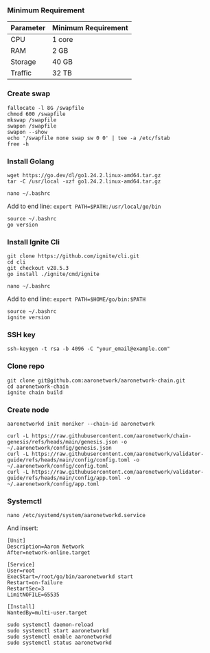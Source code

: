 ### Minimum Requirement

| Parameter | Minimum Requirement |
|----------|---------------------|
| CPU      | 1 core              |
| RAM      | 2 GB                |
| Storage  | 40 GB               |
| Traffic  | 32 TB               |

### Create swap

```shell
fallocate -l 8G /swapfile
chmod 600 /swapfile
mkswap /swapfile
swapon /swapfile
swapon --show
echo '/swapfile none swap sw 0 0' | tee -a /etc/fstab
free -h
```

### Install Golang

```shell
wget https://go.dev/dl/go1.24.2.linux-amd64.tar.gz
tar -C /usr/local -xzf go1.24.2.linux-amd64.tar.gz
```

`nano ~/.bashrc`

Add to end line:
`export PATH=$PATH:/usr/local/go/bin`

```shell
source ~/.bashrc
go version
```

### Install Ignite Cli

```shell
git clone https://github.com/ignite/cli.git
cd cli
git checkout v28.5.3
go install ./ignite/cmd/ignite
```

`nano ~/.bashrc`

Add to end line:
`export PATH=$HOME/go/bin:$PATH`

```shell
source ~/.bashrc
ignite version
```

### SSH key

`ssh-keygen -t rsa -b 4096 -C "your_email@example.com"`

### Clone repo

```shell
git clone git@github.com:aaronetwork/aaronetwork-chain.git
cd aaronetwork-chain
ignite chain build
```

### Create node

`aaronetworkd init moniker --chain-id aaronetwork`

```shell
curl -L https://raw.githubusercontent.com/aaronetwork/chain-genesis/refs/heads/main/genesis.json -o ~/.aaronetwork/config/genesis.json
curl -L https://raw.githubusercontent.com/aaronetwork/validator-guide/refs/heads/main/config/config.toml -o ~/.aaronetwork/config/config.toml
curl -L https://raw.githubusercontent.com/aaronetwork/validator-guide/refs/heads/main/config/app.toml -o ~/.aaronetwork/config/app.toml
```

### Systemctl

`nano /etc/systemd/system/aaronetworkd.service`

And insert:

```shell
[Unit]
Description=Aaron Network
After=network-online.target

[Service]
User=root
ExecStart=/root/go/bin/aaronetworkd start
Restart=on-failure
RestartSec=3
LimitNOFILE=65535

[Install]
WantedBy=multi-user.target
```

```
sudo systemctl daemon-reload
sudo systemctl start aaronetworkd
sudo systemctl enable aaronetworkd
sudo systemctl status aaronetworkd
```